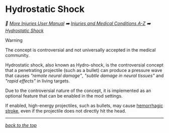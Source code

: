 # Hydrostatic Shock

<!-- @generate_breadcrumb_trail {"template": "_:file_folder: {0}_", "connector": " :arrow_right: "} -->
_:file_folder: [More Injuries User Manual](/docs/wiki/README.md) :arrow_right: [Injuries and Medical Conditions A-Z](/docs/wiki/injuries/README.md) :arrow_right: [Hydrostatic Shock](/docs/wiki/injuries/hydrostatic-shock.md)_
<!-- @end_generated_block -->

> [!WARNING]
> The concept is controversial and not universally accepted in the medical community.

Hydrostatic shock, also known as Hydro-shock, is the controversial concept that a penetrating projectile (such as a bullet) can produce a pressure wave that causes _"remote neural damage"_, _"subtle damage in neural tissues"_ and _"rapid effects"_ in living targets.

Due to the controversial nature of the concept, it is implemented as an optional feature that can be enabled in the mod settings.

If enabled, high-energy projectiles, such as bullets, may cause [hemorrhagic stroke](/docs/wiki/injuries/hemorrhagic-stroke.md#hemorrhagic-stroke), even if the projectile does not directly hit the head.

<!-- @generate_link_to_top {"template": "---\n_[back to the top]({1})_"} -->
---
_[back to the top](#hydrostatic-shock)_
<!-- @end_generated_block -->
